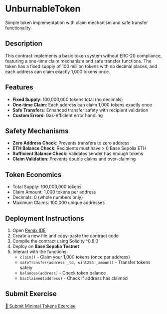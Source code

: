 # UnburnableToken

Simple token implementation with claim mechanism and safe transfer functionality.

## Description

This contract implements a basic token system without ERC-20 compliance, featuring a one-time claim mechanism and safe transfer functions. The token has a fixed supply of 100 million tokens with no decimal places, and each address can claim exactly 1,000 tokens once.

## Features

- **Fixed Supply**: 100,000,000 tokens total (no decimals)
- **One-time Claim**: Each address can claim 1,000 tokens exactly once
- **Safe Transfers**: Enhanced transfer safety with recipient validation
- **Custom Errors**: Gas-efficient error handling

## Safety Mechanisms

- **Zero Address Check**: Prevents transfers to zero address
- **ETH Balance Check**: Recipients must have > 0 Base Sepolia ETH
- **Sufficient Balance Check**: Validates sender has enough tokens
- **Claim Validation**: Prevents double claims and over-claiming

## Token Economics

- Total Supply: 100,000,000 tokens
- Claim Amount: 1,000 tokens per address
- Decimals: 0 (whole numbers only)
- Maximum Claims: 100,000 unique addresses

## Deployment Instructions

1. Open [Remix IDE](https://remix.ethereum.org/)
2. Create a new file and copy-paste the contract code
3. Compile the contract using Solidity ^0.8.0
4. Deploy on **Base Sepolia Testnet**
5. Interact with the functions:
   - `claim()` - Claim your 1,000 tokens (once per address)
   - `safeTransfer(address _to, uint256 _amount)` - Transfer tokens safely
   - `balances(address)` - Check token balance
   - `hasClaimed(address)` - Check if address has claimed

## Submit Exercise

[📖 Submit Minimal Tokens Exercise](https://docs.base.org/learn/token-development/minimal-tokens/minimal-tokens-exercise)
